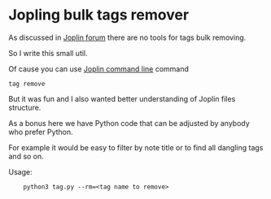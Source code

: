 # Jopling bulk tags remover

As discussed in [Joplin forum](https://discourse.joplinapp.org/t/add-or-remove-tags-for-multiple-notes/4368/6)
there are no tools for tags bulk removing.

So I write this small util.

Of cause you can use [Joplin command line](https://joplinapp.org/terminal/) 
command 

    tag remove
    
But it was fun and I also wanted better understanding of
Joplin files structure.

As a bonus here we have Python code that can be
adjusted by anybody who prefer Python.

For example it would be easy to filter by note title or to find all
dangling tags and so on.

Usage:

        python3 tag.py --rm=<tag name to remove> 
        